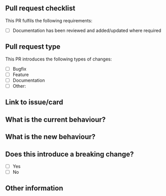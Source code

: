 ## Pull request checklist

<!-- To check a box replace the space with an x e.g. [x] -->

This PR fulfils the following requirements:

- [ ] Documentation has been reviewed and added/updated where required

## Pull request type

<!-- Limit pull requests to one type where possible, submit multiple pull requests if needed -->

This PR introduces the following types of changes:

- [ ] Bugfix
- [ ] Feature
- [ ] Documentation
- [ ] Other: <!-- If selected, describe the type -->

## Link to issue/card

<!-- Include links to the relevant trello, jira, or similar items -->

## What is the current behaviour?

<!-- Describe the current behaviour that you are modifying -->

## What is the new behaviour?

<!-- Describe the behaviour or changes that are being introduced by this PR -->

## Does this introduce a breaking change?

<!-- If this introduces a breaking change, describe the impact and migration path for existing applications below -->

- [ ] Yes
- [ ] No

## Other information

<!-- Include any other information that is important to this PR such as screenshots of how the component looks before and after the change -->
